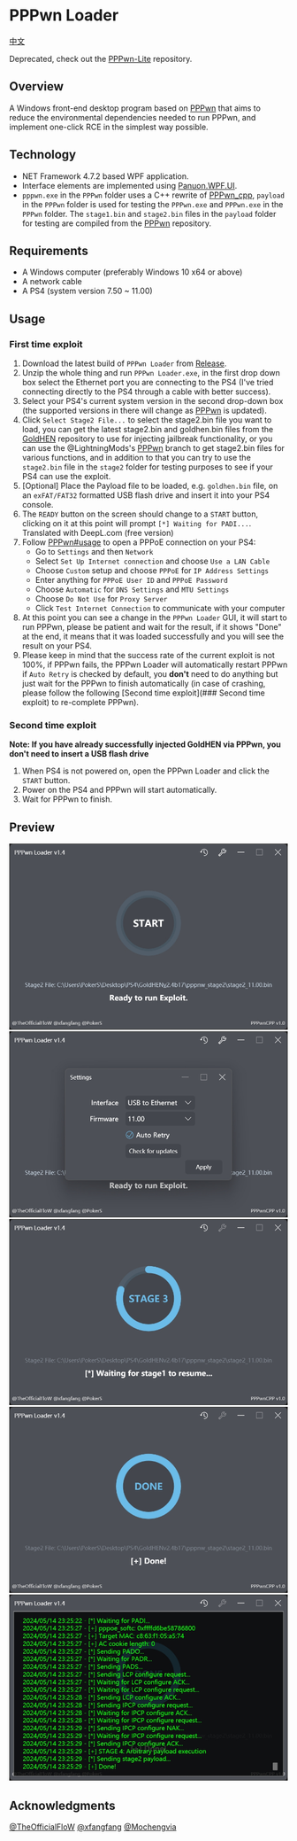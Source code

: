 # PPPwn Loader
[中文](README_CN.md)

Deprecated, check out the [PPPwn-Lite](https://github.com/PSGO/PPPwn-Lite) repository.
## Overview
A Windows front-end desktop program based on [PPPwn](https://github.com/TheOfficialFloW/PPPwn) that aims to reduce the environmental dependencies needed to run PPPwn, and implement one-click RCE in the simplest way possible.
## Technology
- NET Framework 4.7.2 based WPF application.
- Interface elements are implemented using [Panuon.WPF.UI](https://github.com/Panuon/Panuon.WPF.UI).
- `pppwn.exe` in the `PPPwn` folder uses a C++ rewrite of [PPPwn_cpp](https://github.com/xfangfang/PPPwn_cpp), `payload` in the `PPPwn` folder is used for testing the `PPPwn.exe` and `PPPwn.exe` in the `PPPwn` folder. The `stage1.bin` and `stage2.bin` files in the `payload` folder for testing are compiled from the [PPPwn](https://github.com/TheOfficialFloW/PPPwn) repository.
## Requirements
- A Windows computer (preferably Windows 10 x64 or above)
- A network cable
- A PS4 (system version 7.50 ~ 11.00)
## Usage
### First time exploit
1. Download the latest build of `PPPwn Loader` from [Release](https://github.com/PokersKun/PPPwn-Loader/releases).
2. Unzip the whole thing and run `PPPwn Loader.exe`, in the first drop down box select the Ethernet port you are connecting to the PS4 (I've tried connecting directly to the PS4 through a cable with better success).
3. Select your PS4's current system version in the second drop-down box (the supported versions in there will change as [PPPwn](https://github.com/TheOfficialFloW/PPPwn) is updated).
4. Click `Select Stage2 File...` to select the stage2.bin file you want to load, you can get the latest stage2.bin and goldhen.bin files from the [GoldHEN](https://github.com/GoldHEN/GoldHEN/releases) repository to use for injecting jailbreak functionality, or you can use the @LightningMods's [PPPwn](https://github.com/LightningMods/PPPwn/releases) branch to get stage2.bin files for various functions, and in addition to that you can try to use the `stage2.bin` file in the `stage2` folder for testing purposes to see if your PS4 can use the exploit.
5. [Optional] Place the Payload file to be loaded, e.g. `goldhen.bin` file, on an `exFAT/FAT32` formatted USB flash drive and insert it into your PS4 console.
6. The `READY` button on the screen should change to a `START` button, clicking on it at this point will prompt `[*] Waiting for PADI...`.
Translated with DeepL.com (free version)
7. Follow [PPPwn#usage](https://github.com/TheOfficialFloW/PPPwn?tab=readme-ov-file#usage) to open a PPPoE connection on your PS4:
    - Go to `Settings` and then `Network`
    - Select `Set Up Internet connection` and choose `Use a LAN Cable`
    - Choose `Custom` setup and choose `PPPoE` for `IP Address Settings`
    - Enter anything for `PPPoE User ID` and `PPPoE Password`
    - Choose `Automatic` for `DNS Settings` and `MTU Settings`
    - Choose `Do Not Use` for `Proxy Server`
    - Click `Test Internet Connection` to communicate with your computer
8. At this point you can see a change in the `PPPwn Loader` GUI, it will start to run PPPwn, please be patient and wait for the result, if it shows "Done" at the end, it means that it was loaded successfully and you will see the result on your PS4.
9. Please keep in mind that the success rate of the current exploit is not 100%, if PPPwn fails, the PPPwn Loader will automatically restart PPPwn if `Auto Retry` is checked by default, you **don't** need to do anything but just wait for the PPPwn to finish automatically (in case of crashing, please follow the following [Second time exploit](### Second time exploit) to re-complete PPPwn).
### Second time exploit
**Note: If you have already successfully injected GoldHEN via PPPwn, you don't need to insert a USB flash drive**
1. When PS4 is not powered on, open the PPPwn Loader and click the `START` button.
2. Power on the PS4 and PPPwn will start automatically.
3. Wait for PPPwn to finish.
## Preview
![preview1](doc/preview1.png)
![preview2](doc/preview2.png)
![preview3](doc/preview3.png)
![preview4](doc/preview4.png)
![preview5](doc/preview5.png)
## Acknowledgments
[@TheOfficialFloW](https://github.com/TheOfficialFloW)
[@xfangfang](https://github.com/xfangfang)
[@Mochengvia](https://github.com/Mochengvia)